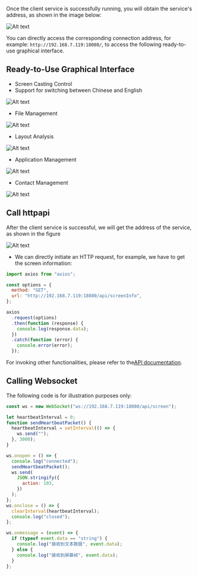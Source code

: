Once the client service is successfully running, you will obtain the service's address, as shown in the image below:

![Alt text](./media/prepare/autobot_me.png)

You can directly access the corresponding connection address, for example: `http://192.168.7.119:18080/`, to access the following ready-to-use graphical interface.

## Ready-to-Use Graphical Interface

- Screen Casting Control
- Support for switching between Chinese and English

![Alt text](./media/quickStart/duoyuyan.gif)

- File Management

![Alt text](./media/quickStart/wenjianguanli.png)

- Layout Analysis

![Alt text](./media/quickStart/bujufenxi.gif)

- Application Management

![Alt text](./media/quickStart/yingyong.png)

- Contact Management

![Alt text](./media/quickStart/tongxunlu.png)

## Call httpapi

After the client service is successful, we will get the address of the service, as shown in the figure

![Alt text](./media/prepare/autobot_me.png)

- We can directly initiate an HTTP request, for example, we have to get the screen information:

```javascript
import axios from "axios";

const options = {
  method: "GET",
  url: "http://192.168.7.119:18080/api/screenInfo",
};

axios
  .request(options)
  .then(function (response) {
    console.log(response.data);
  })
  .catch(function (error) {
    console.error(error);
  });
```

For invoking other functionalities, please refer to the[API documentation](./Api.md).

## Calling Websocket

The following code is for illustration purposes only:

```javascript
const ws = new WebSocket("ws://192.168.7.119:18080/api/screen");

let heartbeatInterval = 0;
function sendHeartbeatPacket() {
  heartbeatInterval = setInterval(() => {
    ws.send("");
  }, 3000);
}

ws.onopen = () => {
  console.log("connected");
  sendHeartbeatPacket();
  ws.send(
    JSON.stringify({
      action: 103,
    })
  );
};
ws.onclose = () => {
  clearInterval(heartbeatInterval);
  console.log("closed");
};

ws.onmessage = (event) => {
  if (typeof event.data == "string") {
    console.log("接收到文本数据", event.data);
  } else {
    console.log("接收到屏幕帧", event.data);
  }
};
```
